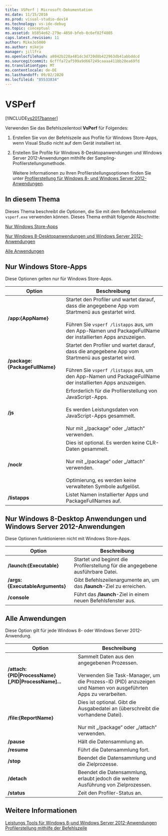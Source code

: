 ```yaml
---
title: VSPerf | Microsoft-Dokumentation
ms.date: 11/15/2016
ms.prod: visual-studio-dev14
ms.technology: vs-ide-debug
ms.topic: conceptual
ms.assetid: b5854e62-279e-4850-bfeb-0c6ef82f4805
caps.latest.revision: 11
author: MikeJo5000
ms.author: mikejo
manager: jillfra
ms.openlocfilehash: a8042b228a481dc3d720d8b422963db41abbddcd
ms.sourcegitcommit: 6cfffa72af599a9d667249caaaa411bb28ea69fd
ms.translationtype: MT
ms.contentlocale: de-DE
ms.lasthandoff: 09/02/2020
ms.locfileid: "85533834"
---
```

# <a name="vsperf"></a>VSPerf
[!INCLUDE[vs2017banner](../includes/vs2017banner.md)]

Verwenden Sie das Befehlszeilentool **VsPerf** für Folgendes:  
  
1. Erstellen Sie von der Befehlszeile aus Profile für Windows Store-Apps, wenn Visual Studio nicht auf dem Gerät installiert ist.  
  
2. Erstellen Sie Profile für Windows 8-Desktopanwendungen und Windows Server 2012-Anwendungen mithilfe der Sampling-Profilerstellungsmethode.  
  
   Weitere Informationen zu Ihren Profilerstellungsoptionen finden Sie unter [Profilerstellung für Windows 8- und Windows Server 2012-Anwendungen](../profiling/performance-tools-on-windows-8-and-windows-server-2012-applications.md).  
  
## <a name="in-this-topic"></a><a name="BKMK_In_this_topic"></a> In diesem Thema  
 Dieses Thema beschreibt die Optionen, die Sie mit dem Befehlszeilentool `vsperf.exe` verwenden können. Dieses Thema enthält folgende Abschnitte:  
  
 [Nur Windows Store-Apps](#BKMK_windows_store_apps_only)  
  
 [Nur Windows 8-Desktopanwendungen und Windows Server 2012-Anwendungen](#BKMK_Windows_8_classic_applications_and_Windows_Server_2012_applications_only)  
  
 [Alle Anwendungen](#BKMK_All_applications)  
  
## <a name="windows-store-apps-only"></a><a name="BKMK_windows_store_apps_only"></a> Nur Windows Store-Apps  
 Diese Optionen gelten nur für Windows Store-Apps.  
  
|Option|Beschreibung|  
|-|-|  
|**/app:{AppName}**|Startet den Profiler und wartet darauf, dass die angegebene App vom Startmenü aus gestartet wird.<br /><br /> Führen Sie `vsperf /listapps` aus, um den App-Namen und PackageFullName der installierten Apps anzuzeigen.|  
|**/package:{PackageFullName}**|Startet den Profiler und wartet darauf, dass die angegebene App vom Startmenü aus gestartet wird.<br /><br /> Führen Sie `vsperf /listapps` aus, um den App-Namen und PackageFullName der installierten Apps anzuzeigen.|  
|**/js**|Erforderlich für die Profilerstellung von JavaScript-Apps.<br /><br /> Es werden Leistungsdaten von JavaScript-Apps gesammelt.<br /><br /> Nur mit „/package“ oder „/attach“ verwenden.|  
|**/noclr**|Dies ist optional. Es werden keine CLR-Daten gesammelt.<br /><br /> Nur mit „/package“ oder „/attach“ verwenden.<br /><br /> Optimierung, es werden keine verwalteten Symbole aufgelöst.|  
|**/listapps**|Listet Namen installierter Apps und PackageFullNames auf.|  
  
## <a name="windows-8-desktop-applications-and-windows-server-2012-applications-only"></a><a name="BKMK_Windows_8_classic_applications_and_Windows_Server_2012_applications_only"></a> Nur Windows 8-Desktop Anwendungen und Windows Server 2012-Anwendungen  
 Diese Optionen funktionieren nicht mit Windows Store-Apps.  
  
|Option|Beschreibung|  
|-|-|  
|**/launch:{Executable}**|Startet und beginnt die Profilerstellung für die angegebene ausführbare Datei.|  
|**/args:{ExecutableArguments}**|Gibt Befehlszeilenargumente an, um das **/launch**-Ziel zu erreichen.|  
|**/console**|Führt das **/launch**-Ziel in einem neuen Befehlsfenster aus.|  
  
## <a name="all-applications"></a><a name="BKMK_All_applications"></a> Alle Anwendungen  
 Diese Option gilt für jede Windows 8- oder Windows Server 2012-Anwendung.  
  
|Option|Beschreibung|  
|-|-|  
|**/attach:{PID&#124;ProcessName}[,PID&#124;ProcessName]...**|Sammelt Daten aus den angegebenen Prozessen.<br /><br /> Verwenden Sie Task-Manager, um die Prozess-ID (PID) anzuzeigen und Namen von ausgeführten Apps zu verarbeiten.|  
|**/file:{ReportName}**|Dies ist optional. Gibt die Ausgabedatei an (überschreibt die vorhandene Datei).<br /><br /> Nur mit „/package“ oder „/attach“ verwenden.|  
|**/pause**|Hält die Datensammlung an.|  
|**/resume**|Führt die Datensammlung fort.|  
|**/stop**|Beendet die Datensammlung und die Zielprozesse.|  
|**/detach**|Beendet die Datensammlung, erlaubt jedoch die weitere Ausführung von Zielprozessen.|  
|**/status**|Zeit den Profiler-Status an.|  
  
## <a name="see-also"></a>Weitere Informationen  
 [Leistungs Tools für Windows 8-und Windows Server 2012-Anwendungen](../profiling/performance-tools-on-windows-8-and-windows-server-2012-applications.md)   
 [Profilerstellung mithilfe der Befehlszeile](../profiling/using-the-profiling-tools-from-the-command-line.md)

